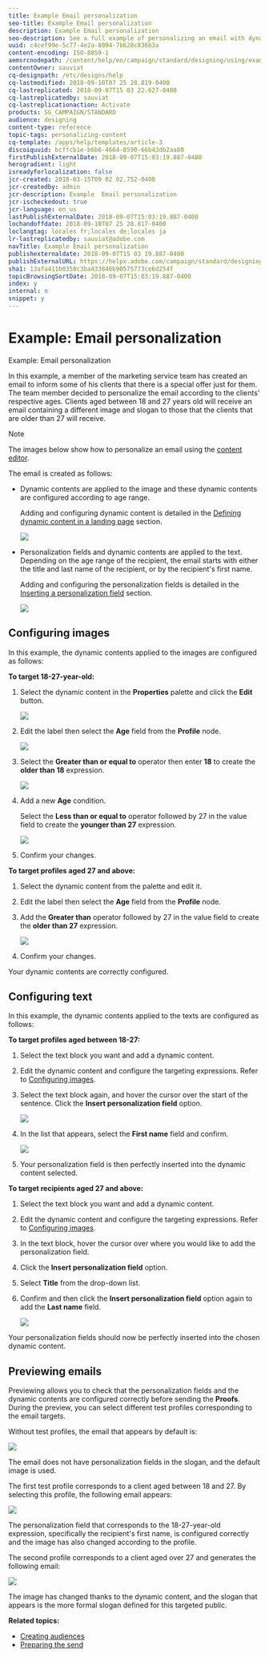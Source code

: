 ```yaml
---
title: Example Email personalization
seo-title: Example Email personalization
description: Example Email personalization
seo-description: See a full example of personalizing an email with dynamic content and text according to the recipients' ages.
uuid: c4cef99e-5c77-4e2a-8094-7b628c836b3a
content-encoding: ISO-8859-1
aemsrcnodepath: /content/help/en/campaign/standard/designing/using/example--email-personalization
contentOwner: sauviat
cq-designpath: /etc/designs/help
cq-lastmodified: 2018-09-10T07 25 28.819-0400
cq-lastreplicated: 2018-09-07T15 03 22.627-0400
cq-lastreplicatedby: sauviat
cq-lastreplicationaction: Activate
products: SG_CAMPAIGN/STANDARD
audience: designing
content-type: reference
topic-tags: personalizing-content
cq-template: /apps/help/templates/article-3
discoiquuid: bcffcb1e-b6b6-4664-8590-66b43db2aa80
firstPublishExternalDate: 2018-09-07T15:03:19.887-0400
herogradient: light
isreadyforlocalization: false
jcr-created: 2018-03-15T09 02 02.752-0400
jcr-createdby: admin
jcr-description: Example  Email personalization
jcr-ischeckedout: true
jcr-language: en_us
lastPublishExternalDate: 2018-09-07T15:03:19.887-0400
lochandoffdate: 2018-09-10T07 25 28.817-0400
loclangtag: locales fr;locales de;locales ja
lr-lastreplicatedby: sauviat@adobe.com
navTitle: Example Email personalization
publishexternaldate: 2018-09-07T15 03 19.887-0400
publishExternalURL: https://helpx.adobe.com/campaign/standard/designing/using/example--email-personalization.html
sha1: 13afa411b0358c3ba433846b90575773ce6d254f
topicBrowsingSortDate: 2018-09-07T15:03:19.887-0400
index: y
internal: n
snippet: y
---
```


# Example: Email personalization

Example: Email personalization

In this example, a member of the marketing service team has created an email to inform some of his clients that there is a special offer just for them. The team member decided to personalize the email according to the clients' respective ages. Clients aged between 18 and 27 years old will receive an email containing a different image and slogan to those that the clients that are older than 27 will receive.

>[!NOTE]
>
>The images below show how to personalize an email using the [content editor](../../designing/using/about-email-content-design.md#using-the-email-content-editor).

The email is created as follows:

* Dynamic contents are applied to the image and these dynamic contents are configured according to age range.

  Adding and configuring dynamic content is detailed in the [Defining dynamic content in a landing page](../../designing/using/defining-dynamic-content-in-a-landing-page.md) section.

  ![](assets/delivery_content_43.png)

* Personalization fields and dynamic contents are applied to the text. Depending on the age range of the recipient, the email starts with either the title and last name of the recipient, or by the recipient's first name.

  Adding and configuring the personalization fields is detailed in the [Inserting a personalization field](../../designing/using/inserting-a-personalization-field.md) section.

  ![](assets/delivery_content_44.png)

## Configuring images

In this example, the dynamic contents applied to the images are configured as follows:

**To target 18-27-year-old:**

1. Select the dynamic content in the **Properties** palette and click the **Edit** button.

   ![](assets/delivery_content_48.png)

1. Edit the label then select the **Age** field from the **Profile** node.

   ![](assets/delivery_content_49.png)

1. Select the **Greater than or equal to** operator then enter **18** to create the **older than 18** expression.

   ![](assets/delivery_content_50.png)

1. Add a new **Age** condition.

   Select the **Less than or equal to** operator followed by 27 in the value field to create the **younger than 27** expression.

   ![](assets/delivery_content_51.png)

1. Confirm your changes.

**To target profiles aged 27 and above:**

1. Select the dynamic content from the palette and edit it.
1. Edit the label then select the **Age** field from the **Profile** node.
1. Add the **Greater than** operator followed by 27 in the value field to create the **older than 27** expression.

   ![](assets/delivery_content_52.png)

1. Confirm your changes.

Your dynamic contents are correctly configured.

## Configuring text

In this example, the dynamic contents applied to the texts are configured as follows:

**To target profiles aged between 18-27:**

1. Select the text block you want and add a dynamic content.
1. Edit the dynamic content and configure the targeting expressions. Refer to [Configuring images](../../designing/using/example--email-personalization.md#configuring-images).
1. Select the text block again, and hover the cursor over the start of the sentence. Click the **Insert personalization field** option.

   ![](assets/delivery_content_53.png)

1. In the list that appears, select the **First name** field and confirm.

   ![](assets/delivery_content_54.png)

1. Your personalization field is then perfectly inserted into the dynamic content selected.

**To target recipients aged 27 and above:**

1. Select the text block you want and add a dynamic content.
1. Edit the dynamic content and configure the targeting expressions. Refer to [Configuring images](../../designing/using/example--email-personalization.md#configuring-images).
1. In the text block, hover the cursor over where you would like to add the personalization field.
1. Click the **Insert personalization field** option.
1. Select **Title** from the drop-down list.
1. Confirm and then click the **Insert personalization field** option again to add the **Last name** field.

   ![](assets/delivery_content_56.png)

Your personalization fields should now be perfectly inserted into the chosen dynamic content.

## Previewing emails

Previewing allows you to check that the personalization fields and the dynamic contents are configured correctly before sending the **Proofs**. During the preview, you can select different test profiles corresponding to the email targets.

Without test profiles, the email that appears by default is:

![](assets/delivery_content_45.png)

The email does not have personalization fields in the slogan, and the default image is used.

The first test profile corresponds to a client aged between 18 and 27. By selecting this profile, the following email appears:

![](assets/delivery_content_46.png)

The personalization field that corresponds to the 18-27-year-old expression, specifically the recipient's first name, is configured correctly and the image has also changed according to the profile.

The second profile corresponds to a client aged over 27 and generates the following email:

![](assets/delivery_content_47.png)

The image has changed thanks to the dynamic content, and the slogan that appears is the more formal slogan defined for this targeted public.

**Related topics:**

* [Creating audiences](../../audiences/using/creating-audiences.md)
* [Preparing the send](../../sending/using/preparing-the-send.md)


